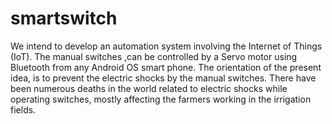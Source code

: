 # smartswitch
We intend to develop an automation system involving the Internet of Things (IoT). The manual switches ,can be controlled by a Servo motor using Bluetooth from any Android OS smart phone. The orientation of the present idea, is to prevent the electric shocks by the manual switches. There have been numerous deaths in the world related to electric shocks while operating switches, mostly affecting the farmers working in the irrigation fields.
